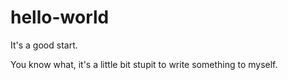 # hello-world
It's a good start.

You know what, it's a little bit stupit to write something to myself. 
